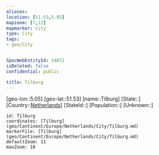 ```yaml
---
aliases: 
location: [51.53,5.05]
mapzoom: [7,12] 
mapmarker: city 
type: City
tags:
- geo/City


SpocWebEntityId: 34872
isDeleted: false
confidential: public

title: Tilburg
---
```

[geo-lon::5.05]
[geo-lat::51.53]
[name::Tilburg]
[State::]
[Country::[Netherlands](geo/Continent/Europe/Netherlands.md)]
[StateId::]
[Population::]
[Unknown::]


```leaflet
id: Tilburg
coordinates: [Tilburg](geo/Continent/Europe/Netherlands/City/Tilburg.md)
markerFile: [Tilburg](geo/Continent/Europe/Netherlands/City/Tilburg.md)
defaultZoom: 11 
maxZoom: 18
```


